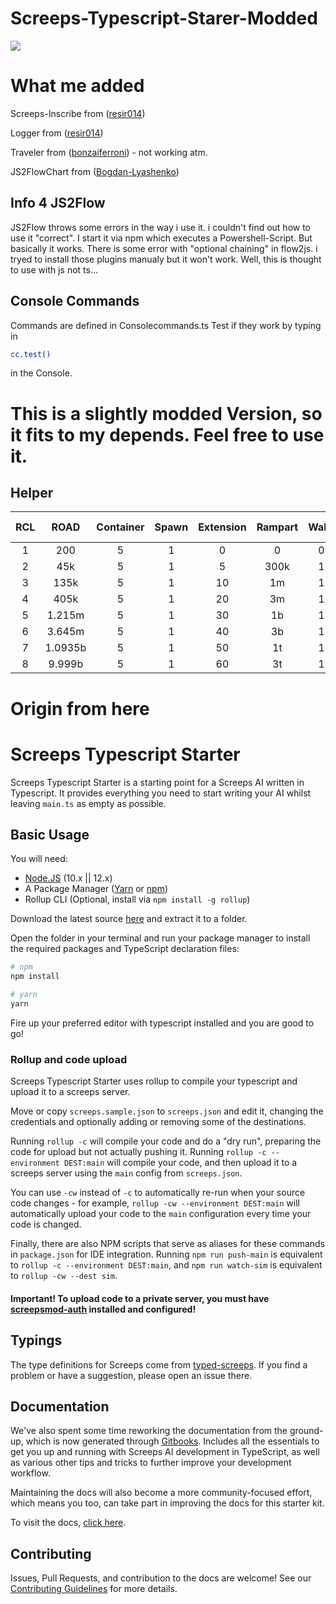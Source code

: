 
# Screeps-Typescript-Starer-Modded

![ ](https://screeps.com/images/logotype-animated.svg)

# What me added

Screeps-Inscribe from ([resir014](https://github.com/resir014/screeps-inscribe))

Logger from ([resir014](https://github.com/resir014/Stonehenge))

Traveler from ([bonzaiferroni](https://github.com/bonzaiferroni/Traveler)) - not working atm.

JS2FlowChart from ([Bogdan-Lyashenko](https://github.com/Bogdan-Lyashenko/js-code-to-svg-flowchart))

## Info 4 JS2Flow

JS2Flow throws some errors in the way i use it. i couldn't find out how to use it "correct". I start it via npm which executes a Powershell-Script. But basically it works. There is some error with "optional chaining" in flow2js. i tryed to install those plugins manualy but it won't work. Well, this is thought to use with js not ts...

## Console Commands

  Commands are defined in Consolecommands.ts
  Test if they work by typing in
  ```bash
  cc.test()
  ```
  in the Console.

# This is a slightly modded Version, so it fits to my depends. Feel free to use it.

## Helper

|  RCL  |  ROAD   | Container | Spawn | Extension | Rampart | Walls | Tower | Storage | Link  | Extrakt |  Lab  | Terminal | Observe | P-Spawn |
| :---: | :-----: | :-------: | :---: | :-------: | :-----: | :---: | :---: | :-----: | :---: | :-----: | :---: | :------: | :-----: | :-----: |
|   1   |   200   |     5     |   1   |     0     |    0    |   0   |   0   |    0    |   0   |    0    |   0   |    0     |    0    |    0    |
|   2   |   45k   |     5     |   1   |     5     |  300k   |   1   |   0   |    0    |   0   |    0    |   0   |    0     |    0    |    0    |
|   3   |  135k   |     5     |   1   |    10     |   1m    |   1   |   1   |    0    |   0   |    0    |   0   |    0     |    0    |    0    |
|   4   |  405k   |     5     |   1   |    20     |   3m    |   1   |   1   |    1    |   0   |    0    |   0   |    0     |    0    |    0    |
|   5   | 1.215m  |     5     |   1   |    30     |   1b    |   1   |   2   |    1    |   2   |    0    |   0   |    0     |    0    |    0    |
|   6   | 3.645m  |     5     |   1   |    40     |   3b    |   1   |   2   |    1    |   3   |    1    |   3   |    1     |    0    |    0    |
|   7   | 1.0935b |     5     |   1   |    50     |   1t    |   1   |   3   |    1    |   4   |    1    |   6   |    1     |    0    |    0    |
|   8   | 9.999b  |     5     |   1   |    60     |   3t    |   1   |   6   |    1    |   6   |    1    |  10   |    1     |    1    |    1    |

# Origin from here

# Screeps Typescript Starter

Screeps Typescript Starter is a starting point for a Screeps AI written in Typescript. It provides everything you need to start writing your AI whilst leaving `main.ts` as empty as possible.

## Basic Usage

You will need:

- [Node.JS](https://nodejs.org/en/download) (10.x || 12.x)
- A Package Manager ([Yarn](https://yarnpkg.com/en/docs/getting-started) or [npm](https://docs.npmjs.com/getting-started/installing-node))
- Rollup CLI (Optional, install via `npm install -g rollup`)

Download the latest source [here](https://github.com/screepers/screeps-typescript-starter/archive/master.zip) and extract it to a folder.

Open the folder in your terminal and run your package manager to install the required packages and TypeScript declaration files:

```bash
# npm
npm install

# yarn
yarn
```

Fire up your preferred editor with typescript installed and you are good to go!

### Rollup and code upload

Screeps Typescript Starter uses rollup to compile your typescript and upload it to a screeps server.

Move or copy `screeps.sample.json` to `screeps.json` and edit it, changing the credentials and optionally adding or removing some of the destinations.

Running `rollup -c` will compile your code and do a "dry run", preparing the code for upload but not actually pushing it. Running `rollup -c --environment DEST:main` will compile your code, and then upload it to a screeps server using the `main` config from `screeps.json`.

You can use `-cw` instead of `-c` to automatically re-run when your source code changes - for example, `rollup -cw --environment DEST:main` will automatically upload your code to the `main` configuration every time your code is changed.

Finally, there are also NPM scripts that serve as aliases for these commands in `package.json` for IDE integration. Running `npm run push-main` is equivalent to `rollup -c --environment DEST:main`, and `npm run watch-sim` is equivalent to `rollup -cw --dest sim`.

#### Important! To upload code to a private server, you must have [screepsmod-auth](https://github.com/ScreepsMods/screepsmod-auth) installed and configured!

## Typings

The type definitions for Screeps come from [typed-screeps](https://github.com/screepers/typed-screeps). If you find a problem or have a suggestion, please open an issue there.

## Documentation

We've also spent some time reworking the documentation from the ground-up, which is now generated through [Gitbooks](https://www.gitbook.com/). Includes all the essentials to get you up and running with Screeps AI development in TypeScript, as well as various other tips and tricks to further improve your development workflow.

Maintaining the docs will also become a more community-focused effort, which means you too, can take part in improving the docs for this starter kit.

To visit the docs, [click here](https://screepers.gitbook.io/screeps-typescript-starter/).

## Contributing

Issues, Pull Requests, and contribution to the docs are welcome! See our [Contributing Guidelines](CONTRIBUTING.md) for more details.
